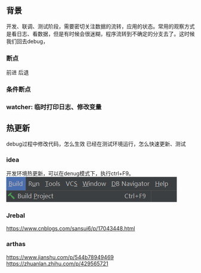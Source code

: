 ## 背景
开发、联调、测试阶段，需要密切关注数据的流转，应用的状态。常用的观察方式是看日志、看数据，但是有时候会很迷糊，程序流转到不确定的分支去了。这时候我们回去debug，

### 断点
前进
后退

### 条件断点

### watcher: 临时打印日志、修改变量

## 热更新
debug过程中修改代码，怎么生效
已经在测试环境运行，怎么快速更新、测试

### idea
开发环境热更新，可以在denug模式下，执行ctrl+F9。
![Alt text](image-3.png)

### Jrebal
https://www.cnblogs.com/sansui6/p/17043448.html

### arthas
https://www.jianshu.com/p/544b78949469
https://zhuanlan.zhihu.com/p/429565721
